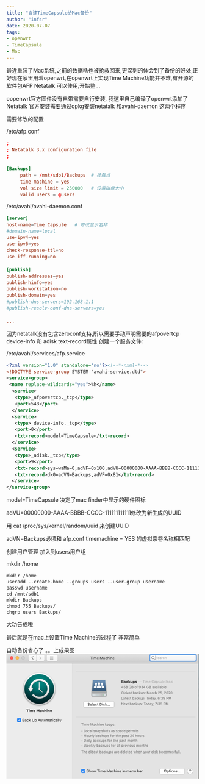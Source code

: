 ```yaml
---
title: "自建TimeCapsule给Mac备份"
author: "infsr"
date: 2020-07-07
tags:
- openwrt
- TimeCapsule
- Mac
---
```



  最近重装了Mac系统,之前的数据啥也被抢救回来,更深刻的体会到了备份的好处,正好现在家里用着openwrt,在openwrt上实现Time Machine功能并不难,有开源的软件包AFP Netatalk 可以使用,开始整...

<!--more-->

  oopenwrt官方固件没有自带需要自行安装, 我这里自己编译了openwrt添加了Netatalk 官方安装需要通过opkg安装netatalk 和avahi-daemon 这两个程序



需要修改的配置

/etc/afp.conf

```toml
;
; Netatalk 3.x configuration file
;

[Backups]
     path = /mnt/sdb1/Backups  # 挂载点
     time machine = yes
     vol size limit = 250000   # 设置磁盘大小
     valid users = @users
```

/etc/avahi/avahi-daemon.conf

```toml
[server]
host-name=Time Capsule   # 修改显示名称
#domain-name=local
use-ipv4=yes
use-ipv6=yes
check-response-ttl=no
use-iff-running=no

[publish]
publish-addresses=yes
publish-hinfo=yes
publish-workstation=no
publish-domain=yes
#publish-dns-servers=192.168.1.1
#publish-resolv-conf-dns-servers=yes

...
```

因为netatalk没有包含zeroconf支持,所以需要手动声明需要的afpovertcp device-info 和 adisk text-record属性 创建一个服务文件:

/etc/avahi/services/afp.service

```xml
<?xml version="1.0" standalone='no'?><!--*-nxml-*-->
<!DOCTYPE service-group SYSTEM "avahi-service.dtd">
<service-group>
 <name replace-wildcards="yes">%h</name>
  <service>
   <type>_afpovertcp._tcp</type>
   <port>548</port>
  </service>
  <service>
   <type>_device-info._tcp</type>
   <port>0</port>
   <txt-record>model=TimeCapsule</txt-record>
  </service>
  <service>
   <type>_adisk._tcp</type>
   <port>9</port>
   <txt-record>sys=waMa=0,adVF=0x100,adVU=00000000-AAAA-BBBB-CCCC-111111111111</txt-record>
   <txt-record>dk0=adVN=Backups,adVF=0x81</txt-record>
  </service>
</service-group>
```

model=TimeCapsule 决定了mac finder中显示的硬件图标

adVU=00000000-AAAA-BBBB-CCCC-111111111111修改为新生成的UUID

用 cat /proc/sys/kernel/random/uuid 来创建UUID

adVN=Backups必须和 afp.conf timemachine = YES 的虚拟宗卷名称相匹配



创建用户管理 加入到users用户组

mkdir /home

```shell
mkdir /home
useradd --create-home --groups users --user-group username
passwd username
cd /mnt/sdb1
mkdir Backups
chmod 755 Backups/
chgrp users Backups/
```

大功告成啦

最后就是在mac上设置Time Machine的过程了 非常简单 

自动备份省心了 。。上成果图![](https://raw.githubusercontent.com/1nfsr/content/image-hosting/20200707190042.png)